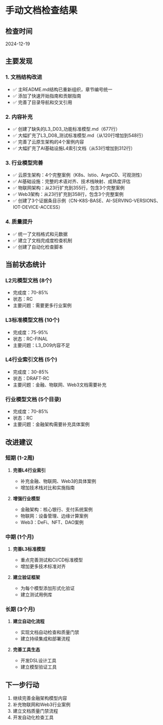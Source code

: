 # 手动文档检查结果

## 检查时间

2024-12-19

## 主要发现

### 1. 文档结构改进

- ✅ 主README.md结构已重新组织，章节编号统一
- ✅ 添加了快速开始指南和贡献指南
- ✅ 完善了目录导航和交叉引用

### 2. 内容补充

- ✅ 创建了缺失的L3_D03_功能标准模型.md（677行）
- ✅ 大幅扩充了L3_D08_测试标准模型.md（从120行增加到548行）
- ✅ 完善了云原生架构的4个案例内容
- ✅ 大幅扩充了AI基础设施L4索引文档（从53行增加到312行）

### 3. 行业模型完善

- ✅ 云原生架构：4个完整案例（K8s、Istio、ArgoCD、可观测性）
- ✅ AI基础设施：完整的术语对齐、技术栈映射、成熟度评估
- ✅ 物联网架构：从23行扩充到355行，包含3个完整案例
- ✅ Web3架构：从23行扩充到358行，包含3个完整案例
- ✅ 创建了3个证据条目示例（CN-K8S-BASE、AI-SERVING-VERSIONS、IOT-DEVICE-ACCESS）

### 4. 质量提升

- ✅ 统一了文档格式和元数据
- ✅ 建立了文档完成度检查机制
- ✅ 创建了自动化检查脚本

## 当前状态统计

### L2元模型文档 (8个)

- 完成度：70-85%
- 状态：RC
- 主要问题：需要更多行业案例

### L3标准模型文档 (10个)

- 完成度：75-95%
- 状态：RC-FINAL
- 主要问题：L3_D09内容不足

### L4行业索引文档 (5个)

- 完成度：30-85%
- 状态：DRAFT-RC
- 主要问题：金融、物联网、Web3文档需要补充

### 行业模型文档 (5个目录)

- 完成度：70-85%
- 状态：RC
- 主要问题：金融架构需要补充具体案例

## 改进建议

### 短期 (1-2周)

1. **完善L4行业索引**
   - 补充金融、物联网、Web3的具体案例
   - 增加技术栈对比和实施指南

2. **增强行业模型**
   - 金融架构：核心银行、支付系统案例
   - 物联网：设备管理、边缘计算案例
   - Web3：DeFi、NFT、DAO案例

### 中期 (1个月)

1. **完善L3标准模型**
   - 重点完善测试和CI/CD标准模型
   - 增加更多技术标准对齐

2. **建立验证框架**
   - 为每个模型添加形式化验证
   - 建立测试用例库

### 长期 (3个月)

1. **建立自动化流程**
   - 实现文档自动检查和质量门禁
   - 建立持续集成和部署流程

2. **完善工具生态**
   - 开发DSL设计工具
   - 建立模型验证工具

## 下一步行动

1. 继续完善金融架构模型内容
2. 补充物联网和Web3行业案例
3. 建立文档质量门禁流程
4. 开发自动化检查工具
